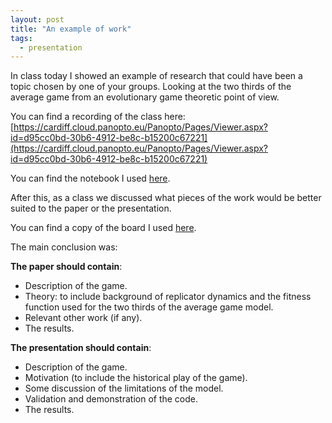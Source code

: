 ```yaml
---
layout: post
title: "An example of work"
tags:
  - presentation
---
```


In class today I showed an example of research that could have been a topic
chosen by one of your groups. Looking at the two thirds of the average game from
an evolutionary game theoretic point of view.

You can find a recording of the class here: [https://cardiff.cloud.panopto.eu/Panopto/Pages/Viewer.aspx?id=d95cc0bd-30b6-4912-be8c-b15200c67221](https://cardiff.cloud.panopto.eu/Panopto/Pages/Viewer.aspx?id=d95cc0bd-30b6-4912-be8c-b15200c67221)

You can find the notebook I used
[here]({{site.baseurl}}/assets/examples/the-evolution-of-the-two-thirds-of-the-average-game/static/main.ipynb).

After this, as a class we discussed what pieces of the work would be better
suited to the paper or the presentation.

You can find a copy of the board I used [here]({{site.baseurl}}/assets/2023-2024/boards/the-evolution-of-the-two-thirds-of-the-average-game/main.pdf).

The main conclusion was:

**The paper should contain**:

- Description of the game.
- Theory: to include background of replicator dynamics and the fitness function
  used for the two thirds of the average game model.
- Relevant other work (if any).
- The results.

**The presentation should contain**:

- Description of the game.
- Motivation (to include the historical play of the game).
- Some discussion of the limitations of the model.
- Validation and demonstration of the code.
- The results.
